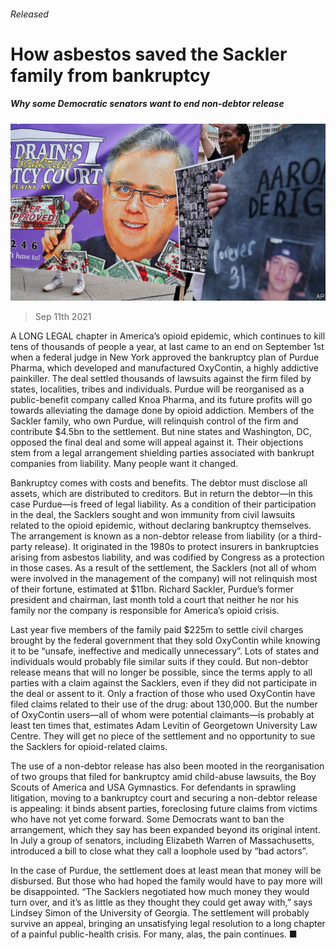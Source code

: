 ###### Released

# How asbestos saved the Sackler family from bankruptcy 

##### Why some Democratic senators want to end non-debtor release 

![image](images/20210911_usp503.jpg) 

> Sep 11th 2021 

A LONG LEGAL chapter in America’s opioid epidemic, which continues to kill tens of thousands of people a year, at last came to an end on September 1st when a federal judge in New York approved the bankruptcy plan of Purdue Pharma, which developed and manufactured OxyContin, a highly addictive painkiller. The deal settled thousands of lawsuits against the firm filed by states, localities, tribes and individuals. Purdue will be reorganised as a public-benefit company called Knoa Pharma, and its future profits will go towards alleviating the damage done by opioid addiction. Members of the Sackler family, who own Purdue, will relinquish control of the firm and contribute $4.5bn to the settlement. But nine states and Washington, DC, opposed the final deal and some will appeal against it. Their objections stem from a legal arrangement shielding parties associated with bankrupt companies from liability. Many people want it changed.

Bankruptcy comes with costs and benefits. The debtor must disclose all assets, which are distributed to creditors. But in return the debtor—in this case Purdue—is freed of legal liability. As a condition of their participation in the deal, the Sacklers sought and won immunity from civil lawsuits related to the opioid epidemic, without declaring bankruptcy themselves. The arrangement is known as a non-debtor release from liability (or a third-party release). It originated in the 1980s to protect insurers in bankruptcies arising from asbestos liability, and was codified by Congress as a protection in those cases. As a result of the settlement, the Sacklers (not all of whom were involved in the management of the company) will not relinquish most of their fortune, estimated at $11bn. Richard Sackler, Purdue’s former president and chairman, last month told a court that neither he nor his family nor the company is responsible for America’s opioid crisis.


Last year five members of the family paid $225m to settle civil charges brought by the federal government that they sold OxyContin while knowing it to be “unsafe, ineffective and medically unnecessary”. Lots of states and individuals would probably file similar suits if they could. But non-debtor release means that will no longer be possible, since the terms apply to all parties with a claim against the Sacklers, even if they did not participate in the deal or assent to it. Only a fraction of those who used OxyContin have filed claims related to their use of the drug: about 130,000. But the number of OxyContin users—all of whom were potential claimants—is probably at least ten times that, estimates Adam Levitin of Georgetown University Law Centre. They will get no piece of the settlement and no opportunity to sue the Sacklers for opioid-related claims.

The use of a non-debtor release has also been mooted in the reorganisation of two groups that filed for bankruptcy amid child-abuse lawsuits, the Boy Scouts of America and USA Gymnastics. For defendants in sprawling litigation, moving to a bankruptcy court and securing a non-debtor release is appealing: it binds absent parties, foreclosing future claims from victims who have not yet come forward. Some Democrats want to ban the arrangement, which they say has been expanded beyond its original intent. In July a group of senators, including Elizabeth Warren of Massachusetts, introduced a bill to close what they call a loophole used by “bad actors”.

In the case of Purdue, the settlement does at least mean that money will be disbursed. But those who had hoped the family would have to pay more will be disappointed. “The Sacklers negotiated how much money they would turn over, and it’s as little as they thought they could get away with,” says Lindsey Simon of the University of Georgia. The settlement will probably survive an appeal, bringing an unsatisfying legal resolution to a long chapter of a painful public-health crisis. For many, alas, the pain continues. ■


